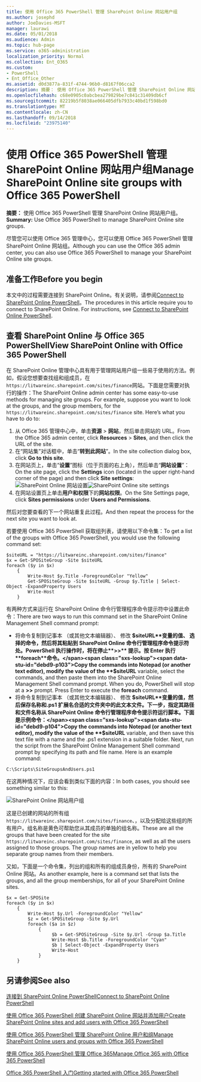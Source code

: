 ```yaml
---
title: 使用 Office 365 PowerShell 管理 SharePoint Online 网站用户组
ms.author: josephd
author: JoeDavies-MSFT
manager: laurawi
ms.date: 05/01/2018
ms.audience: Admin
ms.topic: hub-page
ms.service: o365-administration
localization_priority: Normal
ms.collection: Ent_O365
ms.custom:
- PowerShell
- Ent_Office_Other
ms.assetid: d0d3877a-831f-4744-96b0-d8167f06cca2
description: 摘要： 使用 Office 365 PowerShell 管理 SharePoint Online 网站用户组。
ms.openlocfilehash: c68e0905c0abcbea279829be7c841c31409db6cf
ms.sourcegitcommit: 82219b5f8038ae066405dfb7933c40bd1f598bd0
ms.translationtype: MT
ms.contentlocale: zh-CN
ms.lasthandoff: 09/14/2018
ms.locfileid: "23975140"
---
```

# <a name="manage-sharepoint-online-site-groups-with-office-365-powershell"></a><span data-ttu-id="debd9-103">使用 Office 365 PowerShell 管理 SharePoint Online 网站用户组</span><span class="sxs-lookup"><span data-stu-id="debd9-103">Manage SharePoint Online site groups with Office 365 PowerShell</span></span>

 <span data-ttu-id="debd9-104">**摘要：** 使用 Office 365 PowerShell 管理 SharePoint Online 网站用户组。</span><span class="sxs-lookup"><span data-stu-id="debd9-104">**Summary:** Use Office 365 PowerShell to manage SharePoint Online site groups.</span></span>
  
<span data-ttu-id="debd9-105">尽管您可以使用 Office 365 管理中心，您可以使用 Office 365 PowerShell 管理 SharePoint Online 网站组。</span><span class="sxs-lookup"><span data-stu-id="debd9-105">Although you can use the Office 365 admin center, you can also use Office 365 PowerShell to manage your SharePoint Online site groups.</span></span>

## <a name="before-you-begin"></a><span data-ttu-id="debd9-106">准备工作</span><span class="sxs-lookup"><span data-stu-id="debd9-106">Before you begin</span></span>

<span data-ttu-id="debd9-p101">本文中的过程需要连接到 SharePoint Online。有关说明，请参阅[Connect to SharePoint Online PowerShell](https://docs.microsoft.com/en-us/powershell/sharepoint/sharepoint-online/connect-sharepoint-online?view=sharepoint-ps)。</span><span class="sxs-lookup"><span data-stu-id="debd9-p101">The procedures in this article require you to connect to SharePoint Online. For instructions, see [Connect to SharePoint Online PowerShell](https://docs.microsoft.com/en-us/powershell/sharepoint/sharepoint-online/connect-sharepoint-online?view=sharepoint-ps).</span></span>

## <a name="view-sharepoint-online-with-office-365-powershell"></a><span data-ttu-id="debd9-109">查看 SharePoint Online 与 Office 365 PowerShell</span><span class="sxs-lookup"><span data-stu-id="debd9-109">View SharePoint Online with Office 365 PowerShell</span></span>

<span data-ttu-id="debd9-p102">在 SharePoint Online 管理中心具有用于管理网站用户组一些易于使用的方法。例如，假设您想要查找组和组成员，在`https://litwareinc.sharepoint.com/sites/finance`网站。下面是您需要对执行的操作：</span><span class="sxs-lookup"><span data-stu-id="debd9-p102">The SharePoint Online admin center has some easy-to-use methods for managing site groups. For example, suppose you want to look at the groups, and the group members, for the `https://litwareinc.sharepoint.com/sites/finance` site. Here’s what you have to do to:</span></span>

1. <span data-ttu-id="debd9-113">从 Office 365 管理中心中，单击**资源** > **网站**，然后单击网站的 URL。</span><span class="sxs-lookup"><span data-stu-id="debd9-113">From the Office 365 admin center, click **Resources** > **Sites**, and then click the URL of the site.</span></span>
2. <span data-ttu-id="debd9-114">在“网站集”对话框中，单击“**转到此网站**”。</span><span class="sxs-lookup"><span data-stu-id="debd9-114">In the site collection dialog box, click **Go to this site**.</span></span>
3. <span data-ttu-id="debd9-115">在网站页上，单击“**设置**”图标（位于页面的右上角），然后单击“**网站设置**”：</span><span class="sxs-lookup"><span data-stu-id="debd9-115">On the site page, click the **Settings** icon (located in the upper right-hand corner of the page) and then click **Site settings**:</span></span><br/>
<span data-ttu-id="debd9-116">![SharePoint Online 网站设置](media/spo-site-settings.png)</span><span class="sxs-lookup"><span data-stu-id="debd9-116">![SharePoint Online site settings](media/spo-site-settings.png)</span></span><br/>
4. <span data-ttu-id="debd9-117">在网站设置页上单击**用户和权限**下的**网站权限**。</span><span class="sxs-lookup"><span data-stu-id="debd9-117">On the Site Settings page, click **Sites permissions** under **Users and Permissions**.</span></span>

<span data-ttu-id="debd9-118">然后对您要查看的下一个网站重复此过程。</span><span class="sxs-lookup"><span data-stu-id="debd9-118">And then repeat the process for the next site you want to look at.</span></span>

<span data-ttu-id="debd9-119">若要使用 Office 365 PowerShell 获取组列表，请使用以下命令集：</span><span class="sxs-lookup"><span data-stu-id="debd9-119">To get a list of the groups with Office 365 PowerShell, you would use the following command set:</span></span>

```
$siteURL = "https://litwareinc.sharepoint.com/sites/finance"
$x = Get-SPOSiteGroup -Site $siteURL
foreach ($y in $x)
    {
        Write-Host $y.Title -ForegroundColor "Yellow"
        Get-SPOSiteGroup -Site $siteURL -Group $y.Title | Select-Object -ExpandProperty Users
        Write-Host
    }
```

<span data-ttu-id="debd9-120">有两种方式来运行在 SharePoint Online 命令行管理程序命令提示符中设置此命令：</span><span class="sxs-lookup"><span data-stu-id="debd9-120">There are two ways to run this command set in the SharePoint Online Management Shell command prompt:</span></span>

- <span data-ttu-id="debd9-p103">将命令复制到记事本 （或其他文本编辑器）、 修改 **$siteURL**变量的值、 选择的命令，然后将其粘贴到 SharePoint Online 命令行管理程序命令提示符处。PowerShell 执行操作时，将在停止**>>** 提示。按 Enter 执行**foreach**命令。</span><span class="sxs-lookup"><span data-stu-id="debd9-p103">Copy the commands into Notepad (or another text editor), modify the value of the **$siteURL** variable, select the commands, and then paste them into the SharePoint Online Management Shell command prompt. When you do, PowerShell will stop at a **>>** prompt. Press Enter to execute the **foreach** command.</span></span><br/>
- <span data-ttu-id="debd9-p104">将命令复制到记事本 （或其他文本编辑器）、 修改 **$siteURL**变量的值，然后保存名称和.ps1 扩展名合适的文件夹中的此文本文件。下一步，指定其路径和文件名称从 SharePoint Online 命令行管理程序命令提示符运行脚本。下面是示例命令：</span><span class="sxs-lookup"><span data-stu-id="debd9-p104">Copy the commands into Notepad (or another text editor), modify the value of the **$siteURL** variable, and then save this text file with a name and the .ps1 extension in a suitable folder. Next, run the script from the SharePoint Online Management Shell command prompt by specifying its path and file name. Here is an example command:</span></span>

```
C:\Scripts\SiteGroupsAndUsers.ps1
```

<span data-ttu-id="debd9-127">在这两种情况下，应该会看到类似下面的内容：</span><span class="sxs-lookup"><span data-stu-id="debd9-127">In both cases, you should see something similar to this:</span></span>

![SharePoint Online 网站用户组](media/SPO-site-groups.png)

<span data-ttu-id="debd9-p105">这是已创建的网站的所有组`https://litwareinc.sharepoint.com/sites/finance`、，以及分配给这些组的所有用户。组名称是黄色可帮助您从其成员的单独的组名称。</span><span class="sxs-lookup"><span data-stu-id="debd9-p105">These are all the groups that have been created for the site `https://litwareinc.sharepoint.com/sites/finance`, as well as all the users assigned to those groups. The group names are in yellow to help you separate group names from their members.</span></span>

<span data-ttu-id="debd9-131">又如，下面是一个命令集，列出的组和所有的组成员身份，所有的 SharePoint Online 网站。</span><span class="sxs-lookup"><span data-stu-id="debd9-131">As another example, here is a command set that lists the groups, and all the group memberships, for all of your SharePoint Online sites.</span></span>

```
$x = Get-SPOSite
foreach ($y in $x)
    {
        Write-Host $y.Url -ForegroundColor "Yellow"
        $z = Get-SPOSiteGroup -Site $y.Url
        foreach ($a in $z)
            {
                 $b = Get-SPOSiteGroup -Site $y.Url -Group $a.Title 
                 Write-Host $b.Title -ForegroundColor "Cyan"
                 $b | Select-Object -ExpandProperty Users
                 Write-Host
            }
    }
```
    
## <a name="see-also"></a><span data-ttu-id="debd9-132">另请参阅</span><span class="sxs-lookup"><span data-stu-id="debd9-132">See also</span></span>

[<span data-ttu-id="debd9-133">连接到 SharePoint Online PowerShell</span><span class="sxs-lookup"><span data-stu-id="debd9-133">Connect to SharePoint Online PowerShell</span></span>](https://docs.microsoft.com/powershell/sharepoint/sharepoint-online/connect-sharepoint-online?view=sharepoint-ps)

[<span data-ttu-id="debd9-134">使用 Office 365 PowerShell 创建 SharePoint Online 网站并添加用户</span><span class="sxs-lookup"><span data-stu-id="debd9-134">Create SharePoint Online sites and add users with Office 365 PowerShell</span></span>](create-sharepoint-sites-and-add-users-with-powershell.md)

[<span data-ttu-id="debd9-135">使用 Office 365 PowerShell 管理 SharePoint Online 用户和组</span><span class="sxs-lookup"><span data-stu-id="debd9-135">Manage SharePoint Online users and groups with Office 365 PowerShell</span></span>](manage-sharepoint-users-and-groups-with-powershell.md)

[<span data-ttu-id="debd9-136">使用 Office 365 PowerShell 管理 Office 365</span><span class="sxs-lookup"><span data-stu-id="debd9-136">Manage Office 365 with Office 365 PowerShell</span></span>](manage-office-365-with-office-365-powershell.md)
  
[<span data-ttu-id="debd9-137">Office 365 PowerShell 入门</span><span class="sxs-lookup"><span data-stu-id="debd9-137">Getting started with Office 365 PowerShell</span></span>](getting-started-with-office-365-powershell.md)

